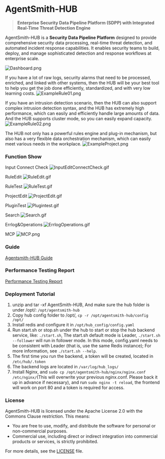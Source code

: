 # AgentSmith-HUB

> **Enterprise Security Data Pipeline Platform (SDPP) with Integrated Real-Time Threat Detection Engine**

AgentSmith-HUB is a **Security Data Pipeline Platform** designed to provide comprehensive security data processing, real-time threat detection, and automated incident response capabilities. It enables security teams to build, deploy, and manage sophisticated detection and response workflows at enterprise scale.

![Dashboard.png](docs/png/Dashboard.png)

If you have a lot of raw logs, security alarms that need to be processed, enriched, and linked with other systems, then the HUB will be your best tool to help you get the job done efficiently, standardized, and with very low learning costs.
![ExampleRule01.png](docs/png/ExampleRule01.png)

If you have an intrusion detection scenario, then the HUB can also support complex intrusion detection syntax, and the HUB has extremely high performance, which can easily and efficiently handle large amounts of data. And the HUB supports cluster mode, so you can easily expand capacity.
![ExampleRule02.png](docs/png/ExampleRule02.png)

The HUB not only has a powerful rules engine and plug-in mechanism, but also has a very flexible data orchestration mechanism, which can easily meet various needs in the workplace.
![ExampleProject.png](docs/png/ExampleProject.png)

### Function Show
Input Connect Check
![InputEditConnectCheck.gif](docs/GIF/InputEditConnectCheck.gif)

RuleEdit
![RuleEdit.gif](docs/GIF/RuleEdit.gif)

RuleTest
![RuleTest.gif](docs/GIF/RuleTest.gif)

ProjectEdit
![ProjectEdit.gif](docs/GIF/ProjectEdit.gif)

PluginTest
![Plugintest.gif](docs/GIF/Plugintest.gif)

Search
![Search.gif](docs/GIF/Search.gif)

Errlog&Operations
![ErrlogOperations.gif](docs/GIF/ErrlogOperations.gif)

MCP
![MCP.png](docs/png/MCP.png)



### Guide
[Agentsmith-HUB Guide](docs/agentsmith-hub-guide.md)



### Performance Testing Report
[Performance Testing Report](docs/performance-testing-report.md)



### Deployment Tutorial

1. unzip and tar -xf AgentSmith-HUB, And make sure the hub folder is under /opt/: `/opt/agentsmith-hub`
2. Copy hub config folder to /opt/, `cp -r /opt/agentsmith-hub/config /opt/`
3. Install redis and configure it in `/opt/hub_config/config.yaml`
4. Run start.sh or stop.sh under the hub to start or stop the hub backend service, like: `./start.sh`, The start.sh default mode is Leader, `./start.sh --follower` will run in follower mode. In this mode, config.yaml needs to be consistent with Leader (that is, use the same Redis instance); For more information, see `./start.sh --help`.
5. The first time you run the backend, a token will be created, located in `/etc/hub/.token`
6. The backend logs are located in `/var/log/hub_logs/`
7. Install Nginx, and `sudo cp /opt/agentsmith-hub/nginx/nginx.conf /etc/nginx/`(This will overwrite your previous nginx.conf. Please back it up in advance if necessary), and run `sudo nginx -t reload`, the frontend will work on port 80 and a token is required for access.



### License

AgentSmith-HUB is licensed under the Apache License 2.0 with the Commons Clause restriction. This means:

- You are free to use, modify, and distribute the software for personal or non-commercial purposes.
- Commercial use, including direct or indirect integration into commercial products or services, is strictly prohibited.

For more details, see the [LICENSE](./LICENSE) file.

